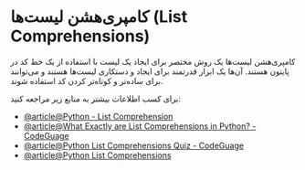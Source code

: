 # کامپری‌هشن لیست‌ها (List Comprehensions)

کامپری‌هشن لیست‌ها یک روش مختصر برای ایجاد یک لیست با استفاده از یک خط کد در پایتون هستند. آن‌ها یک ابزار قدرتمند برای ایجاد و دستکاری لیست‌ها هستند و می‌توانند برای ساده‌تر و کوتاه‌تر کردن کد استفاده شوند.

برای کسب اطلاعات بیشتر به منابع زیر مراجعه کنید:

- [@article@Python - List Comprehension](https://www.w3schools.com/python/python_lists_comprehension.asp)
- [@article@What Exactly are List Comprehensions in Python? - CodeGuage](https://www.codeguage.com/courses/python/lists-list-comprehensions)
- [@article@Python List Comprehensions Quiz - CodeGuage](https://www.codeguage.com/courses/python/lists-list-comprehensions-quiz)
- [@article@Python List Comprehensions](https://docs.python.org/3/tutorial/datastructures.html#list-comprehensions)
